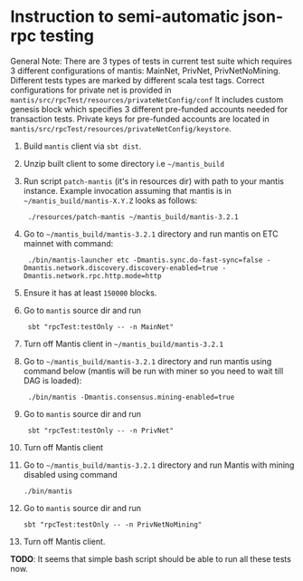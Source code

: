 # Instruction to semi-automatic json-rpc testing

General Note:
There are 3 types of tests in current test suite which requires 3 different configurations of mantis:
MainNet, PrivNet, PrivNetNoMining. Different tests types are marked by different scala test tags.
Correct configurations for private net is provided in `mantis/src/rpcTest/resources/privateNetConfig/conf`
It includes custom genesis block which specifies 3 different pre-funded accounts needed for transaction tests.
Private keys for pre-funded accounts are located in `mantis/src/rpcTest/resources/privateNetConfig/keystore`.

1. Build `mantis` client via `sbt dist`.
2. Unzip built client to some directory i.e `~/mantis_build`
3. Run script `patch-mantis` (it's in resources dir) with path to your mantis instance. Example invocation assuming that mantis is in `~/mantis_build/mantis-X.Y.Z` looks as follows:
    
        ./resources/patch-mantis ~/mantis_build/mantis-3.2.1

4. Go to `~/mantis_build/mantis-3.2.1` directory and run mantis on ETC mainnet with command:

        ./bin/mantis-launcher etc -Dmantis.sync.do-fast-sync=false -Dmantis.network.discovery.discovery-enabled=true -Dmantis.network.rpc.http.mode=http
        
5. Ensure it has at least `150000` blocks.
6. Go to `mantis` source dir and run 

        sbt "rpcTest:testOnly -- -n MainNet"
        
7. Turn off Mantis client in `~/mantis_build/mantis-3.2.1`
8. Go to `~/mantis_build/mantis-3.2.1` directory and run mantis using command below (mantis will be run with miner so you need to wait till DAG is loaded):

        ./bin/mantis -Dmantis.consensus.mining-enabled=true
9. Go to `mantis` source dir and run 

        sbt "rpcTest:testOnly -- -n PrivNet"
        
10. Turn off Mantis client
11. Go to `~/mantis_build/mantis-3.2.1` directory and run Mantis with mining disabled using command

        ./bin/mantis
        
12. Go to `mantis` source dir and run 

        sbt "rpcTest:testOnly -- -n PrivNetNoMining"
        
13. Turn off Mantis client.


__TODO__: It seems that simple bash script should be able to run all these tests now.
